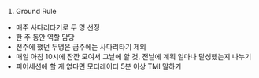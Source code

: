1. Ground Rule
- 매주 사다리타기로 두 명 선정
- 한 주 동안 역할 담당
- 전주에 했던 두명은 금주에는 사다리타기 제외
- 매일 아침 10시에 잠깐 모여서 그날에 할 것, 전날에 계획 얼마나 달성했는지 나누기  
- 피어세션에 할 게 없다면 모더레이터 5분 이상 TMI 말하기
